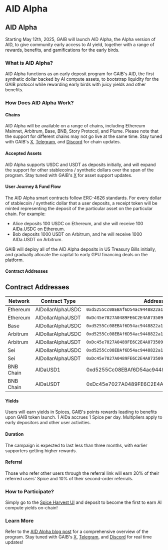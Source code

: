 # AID Alpha

## AID Alpha

Starting May 12th, 2025, GAIB will launch AID Alpha, the Alpha version of AID, to give community early access to AI yield, together with a range of rewards, benefits, and gamifications for the early birds.

### What is AID Alpha?

AID Alpha functions as an early deposit program for GAIB's AID, the first synthetic dollar backed by AI compute assets, to bootstrap liquidity for the GAIB protocol while rewarding early birds with juicy yields and other benefits.

### How Does AID Alpha Work?

#### Chains

AID Alpha will be available on a range of chains, including Ethereum Mainnet, Arbitrum, Base, BNB, Story Protocol, and Plume. Please note that the support for different chains may not go live at the same time. Stay tuned with GAIB's [X](https://x.com/gaib_ai), [Telegram](https://t.me/gaib_ai), and [Discord](https://discord.gg/gaibofficial) for chain updates.

#### Accepted Assets

AID Alpha supports USDC and USDT as deposits initially, and will expand the support for other stablecoins / synthetic dollars over the span of the program. Stay tuned with GAIB's [X](https://x.com/gaib_ai) for asset support updates.

#### User Journey & Fund Flow

The AID Alpha smart contracts follow ERC-4626 standards. For every dollar of stablecoin / synthetic dollar that a user deposits, a receipt token will be minted representing the deposit of the particular asset on the particular chain. For example:

* Alice deposits 100 USDC on Ethereum, and she will receive 100 AIDa.USDC on Ethereum.
* Bob deposits 1000 USDT on Arbitrum, and he will receive 1000 AIDa.USDT on Arbitrum.

GAIB will deploy all of the AID Alpha deposits in US Treasury Bills initially, and gradually allocate the capital to early GPU financing deals on the platform.

#### Contract Addresses

## Contract Addresses

| Network   | Contract Type     | Address                                      |
| --------- | ----------------- | -------------------------------------------- |
| Ethereum  | AIDollarAlphaUSDC | `0xd5255Cc08EBAf6D54ac9448822a18d8A3da29A42` |
| Ethereum  | AIDollarAlphaUSDT | `0xDc45e7027A0489FE6C2E4A0735097d8E6952A340` |
| Base      | AIDollarAlphaUSDC | `0xd5255Cc08EBAf6D54ac9448822a18d8A3da29A42` |
| Arbitrum  | AIDollarAlphaUSDC | `0xd5255Cc08EBAf6D54ac9448822a18d8A3da29A42` |
| Arbitrum  | AIDollarAlphaUSDT | `0xDc45e7027A0489FE6C2E4A0735097d8E6952A340` |
| Sei       | AIDollarAlphaUSDC | `0xd5255Cc08EBAf6D54ac9448822a18d8A3da29A42` |
| Sei       | AIDollarAlphaUSDT | `0xDc45e7027A0489FE6C2E4A0735097d8E6952A340` |
| BNB Chain | AIDaUSD1          | 0xd5255Cc08EBAf6D54ac9448822a18d8A3da29A42   |
| BNB Chain | AIDaUSDT          | 0xDc45e7027A0489FE6C2E4A0735097d8E6952A340   |

#### Yields

Users will earn yields in Spices, GAIB's points rewards leading to benefits upon GAIB token launch. 1 AIDa accrues 1 Spice per day. Multipliers apply to early depositors and other user activities.

#### Duration

The campaign is expected to last less than three months, with earlier supporters getting higher rewards.

#### Referral

Those who refer other users through the referral link will earn 20% of their referred users' Spice and 10% of their second-order referrals.

### How to Participate?

Simply go to the [Spice Harvest UI](https://aid.gaib.ai/) and deposit to become the first to earn AI compute yields on-chain!

### Learn More

Refer to the [AID Alpha blog post](https://gaibofficial.medium.com/aid-alpha-the-spice-harvest-is-live-146f7e0548f3) for a comprehensive overview of the program. Stay tuned with GAIB's [X](https://x.com/gaib_ai), [Telegram](https://t.me/gaib_ai), and [Discord](https://discord.gg/gaibofficial) for real time updates!

